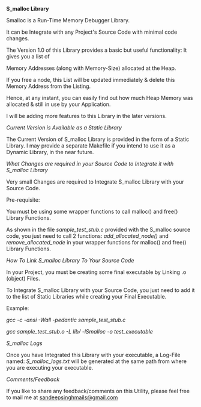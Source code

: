 **S_malloc Library**

Smalloc is a Run-Time Memory Debugger Library.

It can be Integrate with any Project's Source Code with minimal code changes.

The Version 1.0 of this Library provides a basic but useful functionality: It gives you a list of

Memory Addresses (along with Memory-Size) allocated at the Heap.

If you free a node, this List will be updated immediately & delete this Memory Address from the Listing.

Hence, at any instant, you can easily find out how much Heap Memory was allocated & still in use by your Application.

I will be adding more features to this Library in the later versions.

*Current Version is Available as a Static Library*

The Current Version of S_malloc Library is provided in the form of a Static Library.
I may provide a separate Makefile if you intend to use it as a Dynamic Library, in the near future.

*What Changes are required in your Source Code to Integrate it with S_malloc Library*

Very small Changes are required to Integrate S_malloc Library with your Source Code.

Pre-requisite:

You must be using some wrapper functions to call malloc() and free() Library Functions.

As shown in the file *sample_test_stub.c* provided with the S_malloc source code, you just need 
to call 2 functions: *add_allocated_node()* and *remove_allocated_node* in your wrapper functions 
for malloc() and free() Library Functions.


*How To Link S_malloc Library To Your Source Code*

In your Project, you must be creating some final executable by Linking .o (object) Files.

To Integrate S_malloc Library with your Source Code, you just need to add it to the list of Static Libraries
while creating your Final Executable.

Example:

*gcc -c -ansi -Wall -pedantic sample_test_stub.c*

*gcc sample_test_stub.o -L lib/ -lSmalloc -o test_executable*


*S_malloc Logs*

Once you have Integrated this Library with your executable, a Log-File named: *S_malloc_logs.txt* will be generated at 
the same path from where you are executing your executable.

*Comments/Feedback*

If you like to share any feedback/comments on this Utility, please feel free to mail me at sandeepsinghmails@gmail.com

